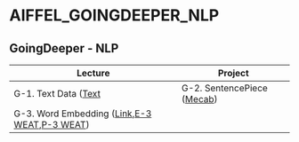 # AIFFEL_GOINGDEEPER_NLP

## GoingDeeper - NLP
Lecture|Project
-------|-------
G-1. Text Data ([Text](https://github.com/Noah-Junseo/AIFFEL_GOINGDEEPER_NLP/tree/main/G-1)| G-2. SentencePiece ([Mecab](https://github.com/Noah-Junseo/AIFFEL_GOINGDEEPER_NLP/blob/main/G-2/%5BG-2%5D%20SentencePiece_Mecab_NLP%20.ipynb))
G-3. Word Embedding ([Link](https://github.com/Noah-Junseo/AIFFEL_GOINGDEEPER_NLP/blob/main/G-3/%5BG-3%5D%20Topic_Modelling.ipynb),[E-3 WEAT](https://github.com/Noah-Junseo/AIFFEL_GOINGDEEPER_NLP/blob/main/G-3/%5BE-3%5D%20Word%20Embedding%20Association%20Test.ipynb),[P-3 WEAT](https://github.com/Noah-Junseo/AIFFEL_GOINGDEEPER_NLP/blob/main/G-3/%5BP-3%5D%20Word%20Embedding%20Association%20Test.ipynb))| 
